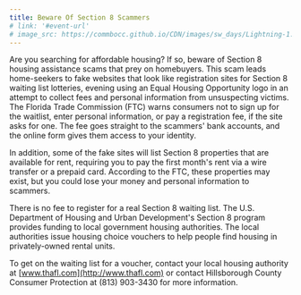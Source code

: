 ```yaml
---
title: Beware Of Section 8 Scammers
# link: '#event-url'
# image_src: https://commbocc.github.io/CDN/images/sw_days/Lightning-1.jpg
---
```


Are you searching for affordable housing? If so, beware of Section 8 housing assistance scams that prey on homebuyers. This scam leads home-seekers to fake websites that look like registration sites for Section 8 waiting list lotteries, evening using an Equal Housing Opportunity logo in an attempt to collect fees and personal information from unsuspecting victims.  The Florida Trade Commission (FTC) warns consumers not to sign up for the waitlist, enter personal information, or pay a registration fee, if the site asks for one. The fee goes straight to the scammers' bank accounts, and the online form gives them access to your identity.

In addition, some of the fake sites will list Section 8 properties that are available for rent, requiring you to pay the first month's rent via a wire transfer or a prepaid card. According to the FTC, these properties may exist, but you could lose your money and personal information to scammers.

There is no fee to register for a real Section 8 waiting list. The U.S. Department of Housing and Urban Development's Section 8 program provides funding to local government housing authorities. The local authorities issue housing choice vouchers to help people find housing in privately-owned rental units.

To get on the waiting list for a voucher, contact your local housing authority at [www.thafl.com](http://www.thafl.com) or contact Hillsborough County Consumer Protection at (813) 903-3430 for more information.
